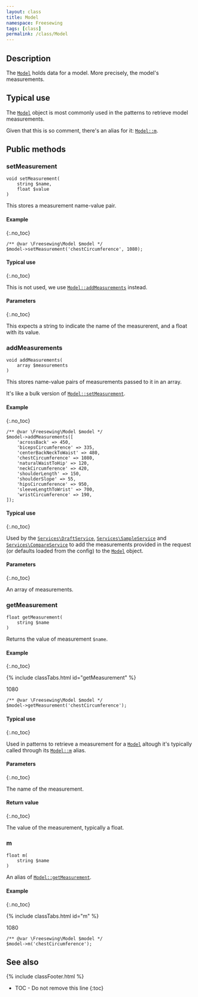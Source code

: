 ```yaml
---
layout: class
title: Model
namespace: Freesewing
tags: [class]
permalink: /class/Model
---
```

## Description 

The [`Model`](Model) holds data for a model. More precisely, the model's measurements.

## Typical use

The [`Model`](Model) object is most commonly used in the patterns to retrieve
model measurements.

Given that this is so comment, there's an alias for it: [`Model::m`](Model#m).

## Public methods

### setMeasurement

```php?start_inline=1
void setMeasurement( 
    string $name,
    float $value 
)
```
This stores a measurement name-value pair. 

#### Example
{:.no_toc}

```php?start_inline=1
/** @var \Freesewing\Model $model */
$model->setMeasurement('chestCircumference', 1080);
```

#### Typical use
{:.no_toc}

This is not used, we use [`Model::addMeasurements`](Model#addmeasurements) instead.

#### Parameters
{:.no_toc}

This expects a string to indicate the name of the measurerent, and a float with its value.

### addMeasurements

```php?start_inline=1
void addMeasurements( 
    array $measurements
)
```
This stores name-value pairs of measurements passed to it in an array.

It's like a bulk version of [`Model::setMeasurement`](Model#setmeasurement).

#### Example
{:.no_toc}

```php?start_inline=1
/** @var \Freesewing\Model $model */
$model->addMeasurements([
    'acrossBack' => 450,
    'bicepsCircumference' => 335,
    'centerBackNeckToWaist' => 480,
    'chestCircumference' => 1080,
    'naturalWaistToHip' => 120,
    'neckCircumference' => 420,
    'shoulderLength' => 150,
    'shoulderSlope' => 55,
    'hipsCircumference' => 950,
    'sleeveLengthToWrist' => 700,
    'wristCircumference' => 190,
]);
```

#### Typical use
{:.no_toc}

Used by the [`Services\DraftService`](Services/DraftService), 
[`Services\SampleService`](Services/SampleService) and 
[`Services\CompareService`](Services/CompareService) to add the 
measurements provided in the request (or defaults loaded from the 
config) to the [`Model`](Model) object.

#### Parameters
{:.no_toc}

An array of measurements.

### getMeasurement

```php?start_inline=1
float getMeasurement(
    string $name
)
```
Returns the value of measurement `$name`.

#### Example
{:.no_toc}

{% include classTabs.html
    id="getMeasurement" 
%}

<div class="tab-content">
<div role="tabpanel" class="tab-pane active" id="getMeasurement-result">

1080

</div>
<div role="tabpanel" class="tab-pane" id="getMeasurement-code" markdown="1">

```php?start_inline=1
/** @var \Freesewing\Model $model */
$model->getMeasurement('chestCircumference');
```

</div>
</div>

#### Typical use
{:.no_toc}

Used in patterns to retrieve a measurement for a [`Model`](Model)
altough it's typically called through its [`Model::m`](Model#m) alias.

#### Parameters
{:.no_toc}

The name of the measurement.

#### Return value
{:.no_toc}

The value of the measurement, typically a float.

### m

```php?start_inline=1
float m(
    string $name
)
```

An alias of [`Model::getMeasurement`](Model#getmeasurement).

#### Example
{:.no_toc}

{% include classTabs.html
    id="m" 
%}

<div class="tab-content">
<div role="tabpanel" class="tab-pane active" id="m-result">

1080

</div>
<div role="tabpanel" class="tab-pane" id="m-code" markdown="1">

```php?start_inline=1
/** @var \Freesewing\Model $model */
$model->m('chestCircumference');
```

</div>
</div>

## See also
{% include classFooter.html %}
* TOC - Do not remove this line
{:toc}


